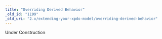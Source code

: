 ```yaml
---
title: "Overriding Derived Behavior"
_old_id: "1199"
_old_uri: "2.x/extending-your-xpdo-model/overriding-derived-behavior"
---
```


Under Construction